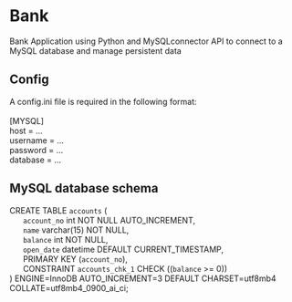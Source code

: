# Bank
Bank Application using Python and MySQLconnector API to connect to a MySQL database and manage persistent data

## Config
A config.ini file is required in the following format:<br/><br/>
[MYSQL]<br/>
host = ...<br/>
username = ...<br/>
password = ...<br/>
database = ...<br/>

## MySQL database schema
CREATE TABLE `accounts` (<br/>
  &nbsp;&nbsp;&nbsp;&nbsp;&nbsp;&nbsp;`account_no` int NOT NULL AUTO_INCREMENT,<br/>
  &nbsp;&nbsp;&nbsp;&nbsp;&nbsp;&nbsp;`name` varchar(15) NOT NULL,<br/>
  &nbsp;&nbsp;&nbsp;&nbsp;&nbsp;&nbsp;`balance` int NOT NULL,<br/>
  &nbsp;&nbsp;&nbsp;&nbsp;&nbsp;&nbsp;`open_date` datetime DEFAULT CURRENT_TIMESTAMP,<br/>
  &nbsp;&nbsp;&nbsp;&nbsp;&nbsp;&nbsp;PRIMARY KEY (`account_no`),<br/>
  &nbsp;&nbsp;&nbsp;&nbsp;&nbsp;&nbsp;CONSTRAINT `accounts_chk_1` CHECK ((`balance` >= 0))<br/>
) ENGINE=InnoDB AUTO_INCREMENT=3 DEFAULT CHARSET=utf8mb4 COLLATE=utf8mb4_0900_ai_ci;<br/>
